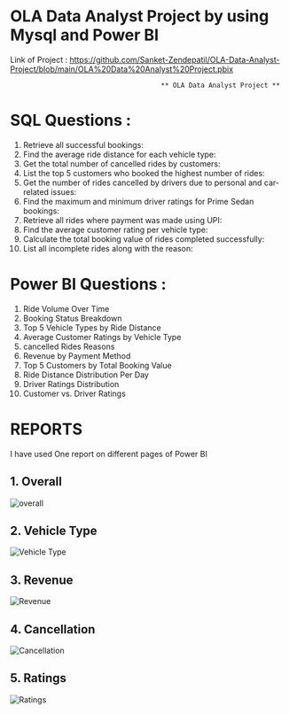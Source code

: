 # OLA Data Analyst Project by using Mysql and Power BI
Link of Project : https://github.com/Sanket-Zendepatil/OLA-Data-Analyst-Project/blob/main/OLA%20Data%20Analyst%20Project.pbix

                                          ** OLA Data Analyst Project **
# SQL Questions :
            
1. Retrieve all successful bookings: 
2. Find the average ride distance for each vehicle type: 
3. Get the total number of cancelled rides by customers: 
4. List the top 5 customers who booked the highest number of rides:
5. Get the number of rides cancelled by drivers due to personal and car-related issues: 
6. Find the maximum and minimum driver ratings for Prime Sedan bookings:
7. Retrieve all rides where payment was made using UPI: 
8. Find the average customer rating per vehicle type: 
9. Calculate the total booking value of rides completed successfully: 
10. List all incomplete rides along with the reason:
     
# Power BI Questions :
    
1. Ride Volume Over Time 
2. Booking Status Breakdown 
3. Top 5 Vehicle Types by Ride Distance
4. Average Customer Ratings by Vehicle Type
5. cancelled Rides Reasons
6. Revenue by Payment Method 
7. Top 5 Customers by Total Booking Value
8. Ride Distance Distribution Per Day 
9. Driver Ratings Distribution 
10. Customer vs. Driver Ratings

# REPORTS 
I have used One report on different pages of Power BI
## 1. Overall
![overall](https://github.com/user-attachments/assets/1b7d4d59-c8bc-413f-9558-ca40acdf8a9e)

## 2. Vehicle Type
![Vehicle Type](https://github.com/user-attachments/assets/6c467b20-71c3-420a-af4d-eedcc00b3dd0)

## 3. Revenue
![Revenue](https://github.com/user-attachments/assets/49f84ad6-5836-4e15-b537-6f3bf2abe1a2)


## 4. Cancellation
![Cancellation](https://github.com/user-attachments/assets/7005c9aa-a840-402e-b519-cee10787b321)

## 5. Ratings
![Ratings](https://github.com/user-attachments/assets/ab907cc4-24f6-451e-9607-3b4b78df2b29)



